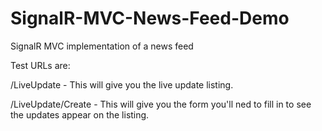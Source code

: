 SignalR-MVC-News-Feed-Demo
==========================

SignalR MVC implementation of a news feed 


Test URLs are:


/LiveUpdate - This will give you the live update listing.


/LiveUpdate/Create - This will give you the form you'll ned to fill in to see the updates appear on the listing.